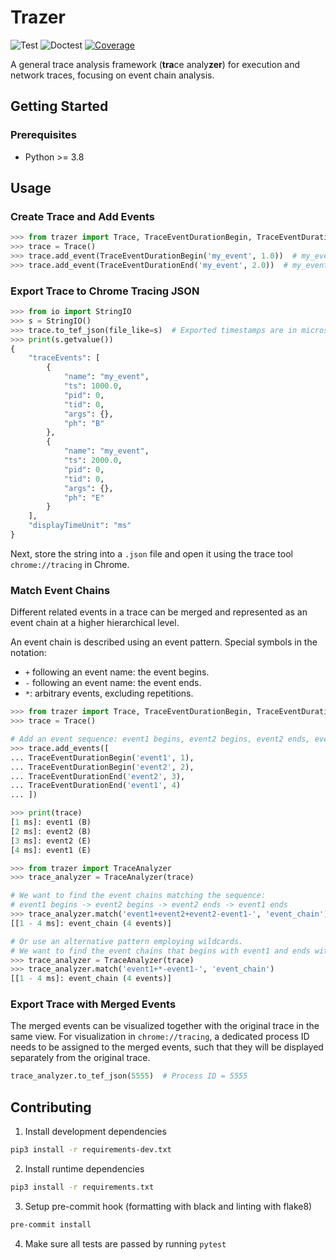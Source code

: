 # Trazer

![Test](https://github.com/starsoi/trazer/actions/workflows/main.yml/badge.svg)
![Doctest](https://github.com/starsoi/trazer/actions/workflows/doctest.yml/badge.svg)
[![Coverage](https://codecov.io/gh/starsoi/trazer/branch/master/graph/badge.svg?token=HVX3PFO8RF)](https://codecov.io/gh/starsoi/trazer)

A general trace analysis framework (**tra**ce analy**zer**) for execution and network traces, 
focusing on event chain analysis.


## Getting Started

### Prerequisites

* Python >= 3.8

## Usage

### Create Trace and Add Events
```python
>>> from trazer import Trace, TraceEventDurationBegin, TraceEventDurationEnd
>>> trace = Trace()
>>> trace.add_event(TraceEventDurationBegin('my_event', 1.0))  # my_event begins at 1.0 ms
>>> trace.add_event(TraceEventDurationEnd('my_event', 2.0))  # my_event ends at 2.0 ms

```

### Export Trace to Chrome Tracing JSON
```python
>>> from io import StringIO
>>> s = StringIO()
>>> trace.to_tef_json(file_like=s)  # Exported timestamps are in microsecond
>>> print(s.getvalue())
{
    "traceEvents": [
        {
            "name": "my_event",
            "ts": 1000.0,
            "pid": 0,
            "tid": 0,
            "args": {},
            "ph": "B"
        },
        {
            "name": "my_event",
            "ts": 2000.0,
            "pid": 0,
            "tid": 0,
            "args": {},
            "ph": "E"
        }
    ],
    "displayTimeUnit": "ms"
}

```

Next, store the string into a `.json` file and open it using the trace tool `chrome://tracing` in Chrome.

### Match Event Chains

Different related events in a trace can be merged and represented as an event chain at a higher hierarchical level.

An event chain is described using an event pattern. Special symbols in the notation:

* `+` following an event name: the event begins.
* `-` following an event name: the event ends.
* `*`: arbitrary events, excluding repetitions.

```python
>>> from trazer import Trace, TraceEventDurationBegin, TraceEventDurationEnd
>>> trace = Trace()

# Add an event sequence: event1 begins, event2 begins, event2 ends, event1 ends
>>> trace.add_events([
... TraceEventDurationBegin('event1', 1),
... TraceEventDurationBegin('event2', 2),
... TraceEventDurationEnd('event2', 3),
... TraceEventDurationEnd('event1', 4)
... ])

>>> print(trace)
[1 ms]: event1 (B)
[2 ms]: event2 (B)
[3 ms]: event2 (E)
[4 ms]: event1 (E)

>>> from trazer import TraceAnalyzer
>>> trace_analyzer = TraceAnalyzer(trace)

# We want to find the event chains matching the sequence:
# event1 begins -> event2 begins -> event2 ends -> event1 ends
>>> trace_analyzer.match('event1+event2+event2-event1-', 'event_chain')
[[1 - 4 ms]: event_chain (4 events)]

# Or use an alternative pattern employing wildcards.
# We want to find the event chains that begins with event1 and ends with event1.
>>> trace_analyzer = TraceAnalyzer(trace)
>>> trace_analyzer.match('event1+*-event1-', 'event_chain')
[[1 - 4 ms]: event_chain (4 events)]

```

### Export Trace with Merged Events

The merged events can be visualized together with the original trace in the same view.
For visualization in `chrome://tracing`, a dedicated process ID needs to be assigned to
the merged events, such that they will be displayed separately from the original trace.

```python
trace_analyzer.to_tef_json(5555)  # Process ID = 5555
```

## Contributing

1. Install development dependencies
```bash
pip3 install -r requirements-dev.txt
```

2. Install runtime dependencies
```bash
pip3 install -r requirements.txt
```

3. Setup pre-commit hook (formatting with black and linting with flake8)
```bash
pre-commit install
```

4. Make sure all tests are passed by running `pytest`
